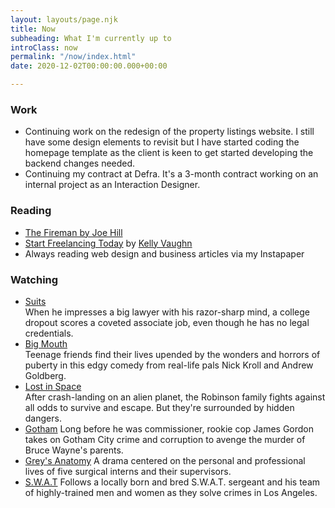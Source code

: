 ```yaml
---
layout: layouts/page.njk
title: Now
subheading: What I'm currently up to
introClass: now
permalink: "/now/index.html"
date: 2020-12-02T00:00:00.000+00:00

---
```

### Work

* Continuing work on the redesign of the property listings website. I still have some design elements to revisit but I have started coding the homepage template as the client is keen to get started developing the backend changes needed.
* Continuing my contract at Defra. It's a 3-month contract working on an internal project as an Interaction Designer.

### Reading

* [The Fireman by Joe Hill](https://beta.readng.co/book/the-fireman-by-joe-hill-WPOnt "The Fireman by Joe Hill")
* [Start Freelancing Today](https://www.goodreads.com/book/show/53717533-start-freelancing-today "Start Freelancing Today") by [Kelly Vaughn](https://www.goodreads.com/author/show/20363515.Kelly_Vaughn "Kelly Vaughn on Goodreads")
* Always reading web design and business articles via my Instapaper

### Watching

* [Suits](https://www.netflix.com/gb/title/70195800 "Suits on Netflix")  
  When he impresses a big lawyer with his razor-sharp mind, a college dropout scores a coveted associate job, even though he has no legal credentials.
* [Big Mouth](https://www.netflix.com/gb/title/80117038 "Big Mouth on Netflix")  
  Teenage friends find their lives upended by the wonders and horrors of puberty in this edgy comedy from real-life pals Nick Kroll and Andrew Goldberg.
* [Lost in Space](https://www.netflix.com/gb/title/80104198 "Lost in Space on Netflix")  
  After crash-landing on an alien planet, the Robinson family fights against all odds to survive and escape. But they're surrounded by hidden dangers.
* [Gotham](https://www.netflix.com/gb/title/80020542 "Gotham on Netflix")
  Long before he was commissioner, rookie cop James Gordon takes on Gotham City crime and corruption to avenge the murder of Bruce Wayne's parents.
* [Grey's Anatomy](https://www.imdb.com/title/tt0413573/?ref_=nv_sr_srsg_0 "Grey's Anatomy on IMDB")
  A drama centered on the personal and professional lives of five surgical interns and their supervisors.
* [S.W.A.T](https://www.imdb.com/title/tt6111130/?ref_=nv_sr_srsg_0 "S.W.A.T on IMDB")
  Follows a locally born and bred S.W.A.T. sergeant and his team of highly-trained men and women as they solve crimes in Los Angeles.